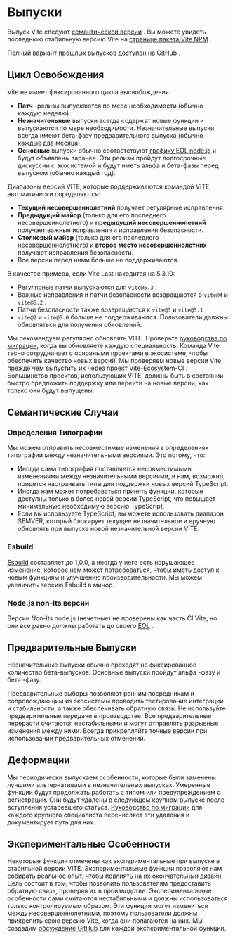 # Выпуски

Выпуск Vite следуют [семантической версии](https://semver.org/) . Вы можете увидеть последнюю стабильную версию Vite на [странице пакета Vite NPM](https://www.npmjs.com/package/vite) .

Полный вариант прошлых выпусков [доступен на GitHub](https://github.com/vitejs/vite/blob/main/packages/vite/CHANGELOG.md) .

## Цикл Освобождения

Vite не имеет фиксированного цикла высвобождения.

- **Патч** -релизы выпускаются по мере необходимости (обычно каждую неделю).
- **Незначительные** выпуски всегда содержат новые функции и выпускаются по мере необходимости. Незначительные выпуски всегда имеют бета-фазу предварительного выпуска (обычно каждые два месяца).
- **Основные** выпуски обычно соответствуют [графику EOL node.js](https://endoflife.date/nodejs) и будут объявлены заранее. Эти релизы пройдут долгосрочные дискуссии с экосистемой и будут иметь альфа и бета-фазы перед выпуском (обычно каждый год).

Диапазоны версий VITE, которые поддерживаются командой VITE, автоматически определяются:

- **Текущий несовершеннолетний** получает регулярные исправления.
- **Предыдущий майор** (только для его последнего несовершеннолетнего) и **предыдущий несовершеннолетний** получает важные исправления и исправления безопасности.
- **Столковый майор** (только для его последнего несовершеннолетнего) и **второе место несовершеннолетних** получают исправления безопасности.
- Все версии перед ними больше не поддерживаются.

В качестве примера, если Vite Last находится на 5.3.10:

- Регулярные патчи выпускаются для `vite@5.3` .
- Важные исправления и патчи безопасности возвращаются в `vite@4` и `vite@5.2` .
- Патчи безопасности также возвращаются к `vite@3` и `vite@5.1` .
- `vite@2` и `vite@5.0` больше не поддерживаются. Пользователи должны обновляться для получения обновлений.

Мы рекомендуем регулярно обновлять VITE. Проверьте [руководства по миграции,](https://vite.dev/guide/migration.html) когда вы обновляете каждую специальность. Команда Vite тесно сотрудничает с основными проектами в экосистеме, чтобы обеспечить качество новых версий. Мы проверяем новые версии Vite, прежде чем выпустить их через [проект Vite-Ecosystem-CI](https://github.com/vitejs/vite-ecosystem-ci) . Большинство проектов, использующих VITE, должны быть в состоянии быстро предложить поддержку или перейти на новые версии, как только они будут выпущены.

## Семантические Случаи

### Определения Типографии

Мы можем отправить несовместимые изменения в определениях типографии между незначительными версиями. Это потому, что::

- Иногда сама типография поставляется несовместимыми изменениями между незначительными версиями, и нам, возможно, придется настраивать типы для поддержки новых версий TypeScript.
- Иногда нам может потребоваться принять функции, которые доступны только в более новой версии TypeScript, что повышает минимальную необходимую версию TypeScript.
- Если вы используете TypeScript, вы можете использовать диапазон SEMVER, который блокирует текущее незначительное и вручную обновлять при выпуске новой незначительной версии VITE.

### Esbuild

[Esbuild](https://esbuild.github.io/) составляет до 1,0.0, а иногда у него есть нарушающее изменение, которое нам может потребоваться, чтобы иметь доступ к новым функциям и улучшению производительности. Мы можем увеличить версию Esbuild в минор.

### Node.js non-lts версии

Версии Non-lts node.js (нечетные) не проверены как часть CI Vite, но они все равно должны работать до своего [EOL](https://endoflife.date/nodejs) .

## Предварительные Выпуски

Незначительные выпуски обычно проходят не фиксированное количество бета-выпусков. Основные выпуски пройдут альфа -фазу и бета -фазу.

Предварительные выборы позволяют ранним посредникам и сопровождающим из экосистемы проводить тестирование интеграции и стабильности, а также обеспечивать обратную связь. Не используйте предварительные передачи в производстве. Все предварительные перерасти считаются нестабильными и могут отправлять разрывные изменения между ними. Всегда прикрепляйте точные версии при использовании предварительных отменений.

## Деформации

Мы периодически выпускаем особенности, которые были заменены лучшими альтернативами в незначительных выпусках. Умеренные функции будут продолжать работать с типом или предупреждением о регистрации. Они будут удалены в следующем крупном выпуске после вступления устаревшего статуса. [Руководство по миграции](https://vite.dev/guide/migration.html) для каждого крупного специалиста перечисляет эти удаления и документирует путь для них.

## Экспериментальные Особенности

Некоторые функции отмечены как экспериментальные при выпуске в стабильной версии VITE. Экспериментальные функции позволяют нам собирать реальное опыт, чтобы повлиять на их окончательный дизайн. Цель состоит в том, чтобы позволить пользователям предоставить обратную связь, проверяя их в производстве. Экспериментальные особенности сами считаются нестабильными и должны использоваться только контролируемым образом. Эти функции могут измениться между несовершеннолетними, поэтому пользователи должны прикрепить свою версию Vite, когда они полагаются на них. Мы создадим [обсуждение GitHub](https://github.com/vitejs/vite/discussions/categories/feedback?discussions_q=is%3Aopen+label%3Aexperimental+category%3AFeedback) для каждой экспериментальной функции.

